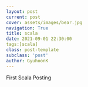 ```yaml
---
layout: post
current: post
cover: assets/images/bear.jpg
navigation: True
title: scala
date: 2021-09-01 22:30:00
tags:[scala]
class: post-template
subclass: 'post'
author: GyuhoonK
---
```


First Scala Posting
